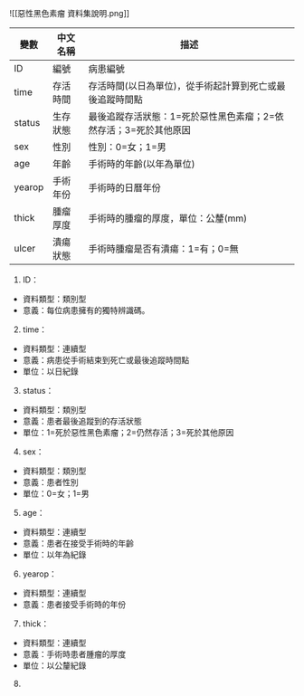 ![[惡性黑色素瘤 資料集說明.png]]

| 變數     | 中文名稱 | 描述                                  |
| ------ | ---- | ----------------------------------- |
| ID     | 編號   | 病患編號                                |
| time   | 存活時間 | 存活時間(以日為單位)，從手術起計算到死亡或最後追蹤時間點       |
| status | 生存狀態 | 最後追蹤存活狀態：1=死於惡性黑色素瘤；2=依然存活；3=死於其他原因 |
| sex    | 性別   | 性別：0=女；1=男                          |
| age    | 年齡   | 手術時的年齡(以年為單位)                       |
| yearop | 手術年份 | 手術時的日曆年份                            |
| thick  | 腫瘤厚度 | 手術時的腫瘤的厚度，單位：公釐(mm)                 |
| ulcer  | 潰瘍狀態 | 手術時腫瘤是否有潰瘍：1=有；0=無                  |
1. ID：
- 資料類型：類別型
- 意義：每位病患擁有的獨特辨識碼。
2. time：
- 資料類型：連續型
- 意義：病患從手術結束到死亡或最後追蹤時間點
- 單位：以日紀錄
3. status：
- 資料類型：類別型
- 意義：患者最後追蹤到的存活狀態
- 單位：1=死於惡性黑色素瘤；2=仍然存活；3=死於其他原因
4. sex：
- 資料類型：類別型
- 意義：患者性別
- 單位：0=女；1=男
5. age：
- 資料類型：連續型
- 意義：患者在接受手術時的年齡
- 單位：以年為紀錄
6. yearop：
- 資料類型：連續型
- 意義：患者接受手術時的年份
7. thick：
- 資料類型：連續型
- 意義：手術時患者腫瘤的厚度
- 單位：以公釐紀錄
8. 